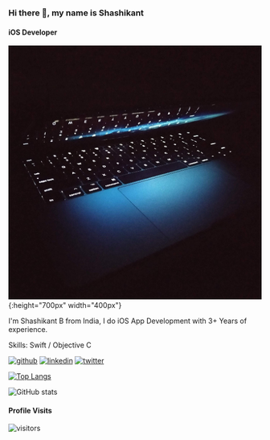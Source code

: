 ### Hi there 👋, my name is Shashikant
#### iOS Developer
![iOS Developer](https://github.com/ShashikantBhadke/ShashikantBhadke/blob/main/IMG_20191214_011105.jpg){:height="700px" width="400px"}

I'm Shashikant B from India, I do iOS App Development with 3+ Years of experience.

Skills: Swift / Objective C 



[<img src='https://cdn.jsdelivr.net/npm/simple-icons@3.0.1/icons/github.svg' alt='github' height='40'>](https://github.com/ShashikantBhadke)  [<img src='https://cdn.jsdelivr.net/npm/simple-icons@3.0.1/icons/linkedin.svg' alt='linkedin' height='40'>](https://www.linkedin.com/in/shashikant-bhadke-447b61102/)  [<img src='https://cdn.jsdelivr.net/npm/simple-icons@3.0.1/icons/twitter.svg' alt='twitter' height='40'>](https://twitter.com/Shashi_Bhadke)  

[![Top Langs](https://github-readme-stats.vercel.app/api/top-langs/?username=ShashikantBhadke)](https://github.com/anuraghazra/github-readme-stats)

![GitHub stats](https://github-readme-stats.vercel.app/api?username=ShashikantBhadke&show_icons=true)  


#### Profile Visits 

![visitors](https://visitor-badge.glitch.me/badge?page_id=ShashikantBhadke)

